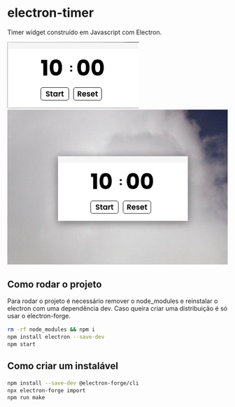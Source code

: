 # electron-timer

Timer widget construído em Javascript com Electron.

![timer](https://github.com/nardi00/electron-timer/blob/main/README-IMAGE/timer1.png)
![timer widget](https://github.com/nardi00/electron-timer/blob/main/README-IMAGE/timer2.png)

## Como rodar o projeto

Para rodar o projeto é necessário remover o node_modules e reinstalar o electron com uma dependência dev. Caso queira criar uma distribuição é só usar o electron-forge.

```sh
rm -rf node_modules && npm i
npm install electron --save-dev
npm start
```

## Como criar um instalável

```sh
npm install --save-dev @electron-forge/cli
npx electron-forge import
npm run make
```

